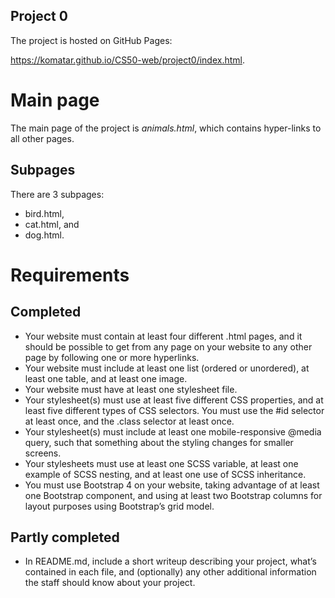 ## Project 0

The project is hosted on GitHub Pages: 

https://komatar.github.io/CS50-web/project0/index.html.

# Main page

The main page of the project is _animals.html_, which contains hyper-links to all other pages.

## Subpages

There are 3 subpages:

* bird.html,
* cat.html, and
* dog.html.

# Requirements

## Completed
* Your website must contain at least four different .html pages, and it should be possible to get from any page on your website to any other page by following one or more hyperlinks.
* Your website must include at least one list (ordered or unordered), at least one table, and at least one image.
* Your website must have at least one stylesheet file.
* Your stylesheet(s) must use at least five different CSS properties, and at least five different types of CSS selectors. You must use the #id selector at least once, and the .class selector at least once.
* Your stylesheet(s) must include at least one mobile-responsive @media query, such that something about the styling changes for smaller screens.
* Your stylesheets must use at least one SCSS variable, at least one example of SCSS nesting, and at least one use of SCSS inheritance.
* You must use Bootstrap 4 on your website, taking advantage of at least one Bootstrap component, and using at least two Bootstrap columns for layout purposes using Bootstrap’s grid model.

## Partly completed
* In README.md, include a short writeup describing your project, what’s contained in each file, and (optionally) any other additional information the staff should know about your project.